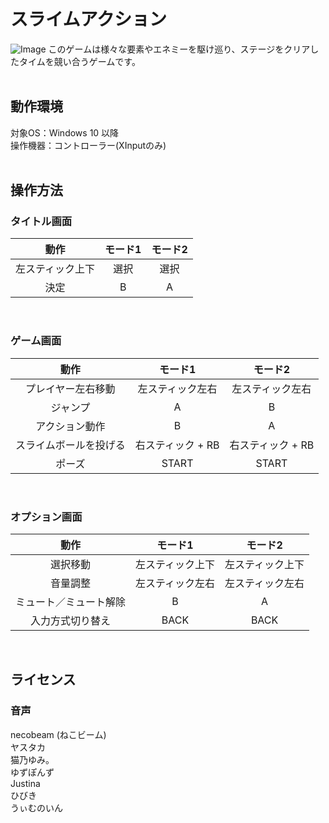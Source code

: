 # スライムアクション
![Image](Preview.png)
このゲームは様々な要素やエネミーを駆け巡り、ステージをクリアしたタイムを競い合うゲームです。
<br><br>

## 動作環境
対象OS：Windows 10 以降  
 操作機器：コントローラー(XInputのみ)
 <br><br>
 
## 操作方法
### タイトル画面
|動作 |モード1		|モード2		|
|:-----:|:-------------------------:|:-----:|
|左スティック上下|選択	|選択	|
|決定   |B	|A	|

<br>

### ゲーム画面
|動作 |モード1		|モード2		|
|:-----:|:-------------------------:|:-----:|
|プレイヤー左右移動	|左スティック左右|左スティック左右|
|ジャンプ	|A	|B	|
|アクション動作	|B	|A	|
|スライムボールを投げる	|右スティック + RB|右スティック + RB|
|ポーズ|START	|START	|

<br>

### オプション画面
|動作 |モード1		|モード2		|
|:-----:|:-------------------------:|:-----:|
|選択移動	|左スティック上下|左スティック上下|
|音量調整	|左スティック左右|左スティック左右|
|ミュート／ミュート解除	|B	|A	|
|入力方式切り替え	|BACK	|BACK	|

<br>


## ライセンス  

### 音声
necobeam (ねこビーム)  
ヤスタカ  
猫乃ゆみ。  
ゆずぽんず  
Justina  
ひびき  
うぃむのいん  
